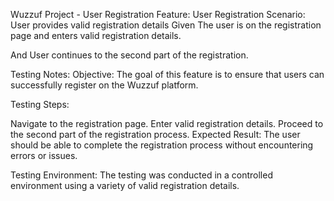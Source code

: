 Wuzzuf Project - User Registration
Feature: User Registration
Scenario: User provides valid registration details
Given
The user is on the registration page and enters valid registration details.

And
User continues to the second part of the registration.

Testing Notes:
Objective: The goal of this feature is to ensure that users can successfully register on the Wuzzuf platform.

Testing Steps:

Navigate to the registration page.
Enter valid registration details.
Proceed to the second part of the registration process.
Expected Result: The user should be able to complete the registration process without encountering errors or issues.

Testing Environment: The testing was conducted in a controlled environment using a variety of valid registration details.
